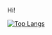 Hi!

[![Top Langs](https://github-readme-stats.vercel.app/api/top-langs/?username=erik-cobalt)](https://github.com/anuraghazra/github-readme-stats)
